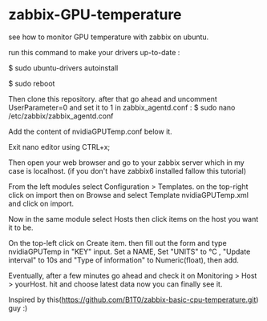 # zabbix-GPU-temperature
see how to monitor GPU temperature with zabbix on ubuntu.

run this command to make your drivers up-to-date : 

$ sudo ubuntu-drivers autoinstall 

$ sudo reboot

Then clone this repository.
after that go ahead and uncomment UserParameter=0 and set it to 1 in zabbix_agentd.conf :
$ sudo nano /etc/zabbix/zabbix_agentd.conf 

Add the content of nvidiaGPUTemp.conf below it.

Exit nano editor using CTRL+x;

Then open your web browser and go to your zabbix server which in my case is localhost.
(if you don't have zabbix6 installed fallow this tutorial)

From the left modules select Configuration > Templates. on the top-right click on import then on Browse and select Template nvidiaGPUTemp.xml and click on import.

Now in the same module select Hosts then click items on the host you want it to be.

On the top-left click on Create item. then fill out the form and type nvidiaGPUTemp in "KEY" input. Set a NAME, Set "UNITS" to °C , "Update interval" to 10s and "Type of information" to Numeric(float), then add.

Eventually, after a few minutes go ahead and check it on Monitoring > Host > yourHost. hit and choose latest data now you can finally see it.

Inspired by this(https://github.com/B1T0/zabbix-basic-cpu-temperature.git) guy :)
